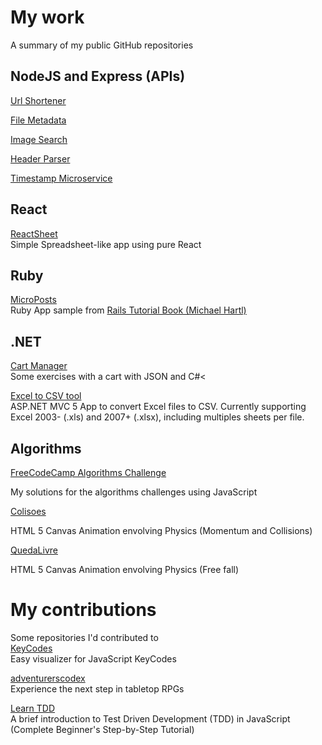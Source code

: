 # My work
A summary of my public GitHub repositories

## NodeJS and Express (APIs)
[Url Shortener](https://github.com/valterlima/vlm-url-shortener)

[File Metadata](https://github.com/valterlima/vlm-file-metadata)

[Image Search](https://github.com/valterlima/vlm-image-search)

[Header Parser](https://github.com/valterlima/vlm-header-parser)

[Timestamp Microservice](https://github.com/valterlima/vlm-timestamp-microservice)

## React
[ReactSheet](https://github.com/valterlima/react-sheet) <br />
Simple Spreadsheet-like app using pure React

## Ruby
[MicroPosts](https://github.com/valterlima/microposts) <br />
Ruby App sample from [Rails Tutorial Book (Michael Hartl)](http://www.railstutorial.org)

## .NET
[Cart Manager](https://github.com/valterlima/CartManager) <br />
Some exercises with a cart with JSON and C#<

[Excel to CSV tool](https://github.com/valterlima/ExcelCsvTool) <br />
ASP.NET MVC 5 App to convert Excel files to CSV. Currently supporting Excel 2003- (.xls) and 2007+ (.xlsx), including multiples sheets per file.

## Algorithms
[FreeCodeCamp Algorithms Challenge](https://github.com/valterlima/Algorithms-FreeCodeCamp) <br />
<p>My solutions for the algorithms challenges using JavaScript</p>

[Colisoes](https://github.com/valterlima/colisoes) <br />
<p>HTML 5 Canvas Animation envolving Physics (Momentum and Collisions)</p>

[QuedaLivre](https://github.com/valterlima/queda-livre) <br />
<p>HTML 5 Canvas Animation envolving Physics (Free fall)</p>

# My contributions
Some repositories I'd contributed to <br />
[KeyCodes](https://github.com/wesbos/keycodes) <br />
Easy visualizer for JavaScript KeyCodes

[adventurerscodex](https://github.com/adventurerscodex/adventurerscodex) <br />
Experience the next step in tabletop RPGs

[Learn TDD](https://github.com/dwyl/learn-tdd) <br />
A brief introduction to Test Driven Development (TDD) in JavaScript (Complete Beginner's Step-by-Step Tutorial)
